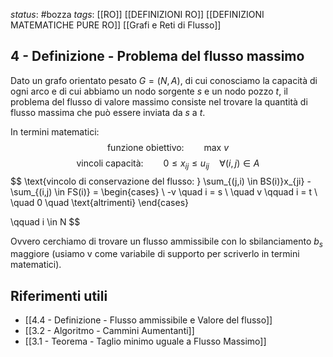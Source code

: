*status*: #bozza 
*tags*: [[RO]] [[DEFINIZIONI RO]] [[DEFINIZIONI MATEMATICHE PURE RO]] [[Grafi e Reti di Flusso]]

## 4 - Definizione - Problema del flusso massimo

Dato un grafo orientato pesato $G=(N,A)$, di cui conosciamo la capacità di ogni arco e di cui abbiamo un nodo sorgente $s$ e un nodo pozzo $t$, il problema del flusso di valore massimo consiste nel trovare la quantità di flusso massima che può essere inviata da $s$ a $t$. 

In termini matematici:
$$
\text{funzione obiettivo:} \qquad \text{max} \  v
$$
$$
\text{ vincoli capacità:} \qquad 0 \leq x_{ij} \leq u_{ij} \quad \forall (i,j) \in A
$$
$$
\text{vincolo di conservazione del flusso: } \sum_{(j,i) \in BS(i)}x_{ji} - \sum_{(i,j) \in FS(i)} =
\begin{cases}
 \ -v \quad i = s \\
 \quad v \qquad i = t \\
 \quad 0 \quad \text{altrimenti}
\end{cases}

\qquad i \in N
$$

Ovvero cerchiamo di trovare un flusso ammissibile con lo sbilanciamento $b_{s}$ maggiore (usiamo v come variabile di supporto per scriverlo in termini matematici).


## Riferimenti utili

* [[4.4 - Definizione - Flusso ammissibile e Valore del flusso]]
* [[3.2 - Algoritmo - Cammini Aumentanti]]
* [[3.1 - Teorema - Taglio minimo uguale a Flusso Massimo]]